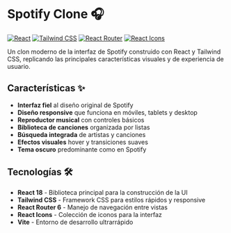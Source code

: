 # Spotify Clone 🎧

[![React](https://img.shields.io/badge/React-18.2.0-blue)](https://reactjs.org/)
[![Tailwind CSS](https://img.shields.io/badge/Tailwind_CSS-3.3.0-06B6D4)](https://tailwindcss.com/)
[![React Router](https://img.shields.io/badge/React_Router-6.3.0-CA4245)](https://reactrouter.com/)
[![React Icons](https://img.shields.io/badge/React_Icons-4.4.0-E91E63)](https://react-icons.github.io/react-icons/)

Un clon moderno de la interfaz de Spotify construido con React y Tailwind CSS, replicando las principales características visuales y de experiencia de usuario.

## Características ✨

- **Interfaz fiel** al diseño original de Spotify
- **Diseño responsive** que funciona en móviles, tablets y desktop
- **Reproductor musical** con controles básicos
- **Biblioteca de canciones** organizada por listas
- **Búsqueda integrada** de artistas y canciones
- **Efectos visuales** hover y transiciones suaves
- **Tema oscuro** predominante como en Spotify

## Tecnologías 🛠️

- **React 18** - Biblioteca principal para la construcción de la UI
- **Tailwind CSS** - Framework CSS para estilos rápidos y responsive
- **React Router 6** - Manejo de navegación entre vistas
- **React Icons** - Colección de iconos para la interfaz
- **Vite** - Entorno de desarrollo ultrarrápido
